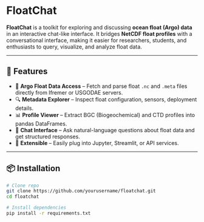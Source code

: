 # FloatChat

**FloatChat** is a toolkit for exploring and discussing **ocean float (Argo) data** in an interactive chat-like interface. It bridges **NetCDF float profiles** with a conversational interface, making it easier for researchers, students, and enthusiasts to query, visualize, and analyze float data.

---

## 🚀 Features
- 📡 **Argo Float Data Access** – Fetch and parse float `.nc` and `.meta` files directly from Ifremer or USGODAE servers.  
- 🔍 **Metadata Explorer** – Inspect float configuration, sensors, deployment details.  
- 📊 **Profile Viewer** – Extract BGC (Biogeochemical) and CTD profiles into pandas DataFrames.  
- 💬 **Chat Interface** – Ask natural-language questions about float data and get structured responses.  
- 🔗 **Extensible** – Easily plug into Jupyter, Streamlit, or API services.  

---

## 📦 Installation
```bash
# Clone repo
git clone https://github.com/yourusername/floatchat.git
cd floatchat

# Install dependencies
pip install -r requirements.txt
